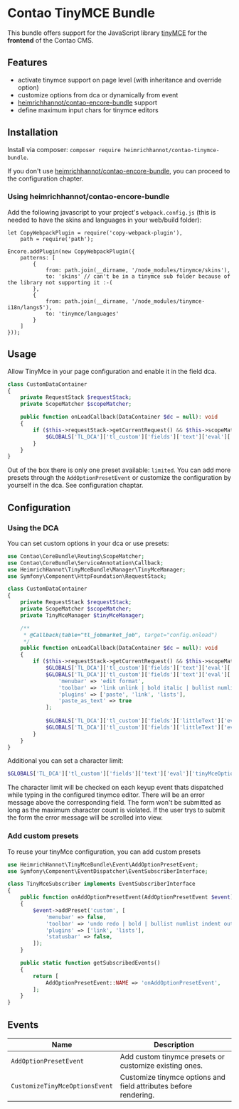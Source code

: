 # Contao TinyMCE Bundle

This bundle offers support for the JavaScript library [tinyMCE](https://www.tiny.cloud) for the **frontend** of the Contao CMS.

## Features

- activate tinymce support on page level (with inheritance and override option)
- customize options from dca or dynamically from event
- [heimrichhannot/contao-encore-bundle](https://github.com/heimrichhannot/contao-encore-bundle) support
- define maximum input chars for tinymce editors

## Installation

Install via composer: `composer require heimrichhannot/contao-tinymce-bundle`.

If you don't use [heimrichhannot/contao-encore-bundle](https://github.com/heimrichhannot/contao-encore-bundle), you can proceed to the configuration chapter.

### Using heimrichhannot/contao-encore-bundle

Add the following javascript to your project's `webpack.config.js` (this is needed to have the skins and languages in your web/build folder):

```ecmascript 6
let CopyWebpackPlugin = require('copy-webpack-plugin'),
    path = require('path');

Encore.addPlugin(new CopyWebpackPlugin({
    patterns: [
        {
            from: path.join(__dirname, '/node_modules/tinymce/skins'),
            to: 'skins' // can't be in a tinymce sub folder because of the library not supporting it :-(
        },
        {
            from: path.join(__dirname, '/node_modules/tinymce-i18n/langs5'),
            to: 'tinymce/languages'
        }
    ]
}));
```

## Usage

Allow TinyMce in your page configuration and enable it in the field dca.

```php
class CustomDataContainer 
{
    private RequestStack $requestStack;
    private ScopeMatcher $scopeMatcher;

    public function onLoadCallback(DataContainer $dc = null): void
    {
        if ($this->requestStack->getCurrentRequest() && $this->scopeMatcher->isFrontendRequest($this->requestStack->getCurrentRequest())) {
            $GLOBALS['TL_DCA']['tl_custom']['fields']['text']['eval']['rte'] = 'tinyMCE';
        }
    }
}
```

Out of the box there is only one preset available: `limited`. You can add more presets through the `AddOptionPresetEvent` or customize the configuration by yourself in the dca. See configuration chaptar. 

## Configuration

### Using the DCA

You can set custom options in your dca or use presets:

```php
use Contao\CoreBundle\Routing\ScopeMatcher;
use Contao\CoreBundle\ServiceAnnotation\Callback;
use HeimrichHannot\TinyMceBundle\Manager\TinyMceManager;
use Symfony\Component\HttpFoundation\RequestStack;

class CustomDataContainer 
{
    private RequestStack $requestStack;
    private ScopeMatcher $scopeMatcher;
    private TinyMceManager $tinyMceManager;

    /**
     * @Callback(table="tl_jobmarket_job", target="config.onload")
     */
    public function onLoadCallback(DataContainer $dc = null): void
    {
        if ($this->requestStack->getCurrentRequest() && $this->scopeMatcher->isFrontendRequest($this->requestStack->getCurrentRequest())) {
            $GLOBALS['TL_DCA']['tl_custom']['fields']['text']['eval']['rte'] = 'tinyMCE';
            $GLOBALS['TL_DCA']['tl_custom']['fields']['text']['eval']['tinyMceOptions'] = [
                'menubar' => 'edit format',
                'toolbar' => 'link unlink | bold italic | bullist numlist | undo redo | code',
                'plugins' => ['paste', 'link', 'lists'],
                'paste_as_text' => true
            ];
            
            $GLOBALS['TL_DCA']['tl_custom']['fields']['littleText']['eval']['rte'] = 'tinyMCE';
            $GLOBALS['TL_DCA']['tl_custom']['fields']['littleText']['eval']['tinyMceOptions'] = $this->tinyMceManager->->getOptionPreset('limited');
        }
    }
}
```

Additional you can set a character limit:

```php
$GLOBALS['TL_DCA']['tl_custom']['fields']['text']['eval']['tinyMceOptions'] = ['maxChars' => 200];
```

The character limit will be checked on each keyup event thats dispatched while typing in the configured tinymce editor. There will be an error message above the corresponding field.
The form won't be submitted as long as the maximum character count is violated. If the user trys to submit the form the error message will be scrolled into view. 

### Add custom presets

To reuse your tinyMce configuration, you can add custom presets

```php
use HeimrichHannot\TinyMceBundle\Event\AddOptionPresetEvent;
use Symfony\Component\EventDispatcher\EventSubscriberInterface;

class TinyMceSubscriber implements EventSubscriberInterface
{
    public function onAddOptionPresetEvent(AddOptionPresetEvent $event): void
    {
        $event->addPreset('custom', [
            'menubar' => false,
            'toolbar' => 'undo redo | bold | bullist numlist indent outdent | link unlink',
            'plugins' => ['link', 'lists'],
            'statusbar' => false,
        ]);
    }

    public static function getSubscribedEvents()
    {
        return [
            AddOptionPresetEvent::NAME => 'onAddOptionPresetEvent',
        ];
    }
}
```

## Events

Name | Description
---- | ---------
`AddOptionPresetEvent` | Add custom tinymce presets or customize existing ones.
`CustomizeTinyMceOptionsEvent` | Customize tinymce options and field attributes before rendering.
